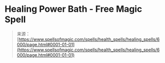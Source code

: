 <!--yml
category: 未分类
date: 2024-06-12 18:40:27
-->

# Healing Power Bath - Free Magic Spell

> 来源：[https://www.spellsofmagic.com/spells/health_spells/healing_spells/6000/page.html#0001-01-01](https://www.spellsofmagic.com/spells/health_spells/healing_spells/6000/page.html#0001-01-01)
